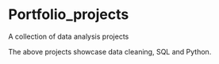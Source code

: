 # Portfolio_projects
A collection of data analysis projects

The above projects showcase data cleaning, SQL and Python.

